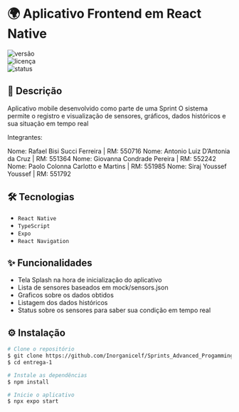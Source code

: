 # 🌍 Aplicativo Frontend em React Native
![versão](https://img.shields.io/badge/version-1.0.0-blue.svg)  
![licença](https://img.shields.io/badge/license-MIT-green.svg)  
![status](https://img.shields.io/badge/status-em%20desenvolvimento-yellow.svg)

## 📖 Descrição  
Aplicativo mobile desenvolvido como parte de uma Sprint
O sistema permite o registro e visualização de sensores, gráficos, dados históricos e sua situação em tempo real  

Integrantes: 

Nome: Rafael Bisi Succi Ferreira       | RM: 550716
Nome: Antonio Luiz D’Antonia da Cruz   | RM: 551364
Nome: Giovanna Condrade Pereira        | RM: 552242 
Nome: Paolo Colonna Carlotto e Martins | RM: 551985
Nome: Siraj Youssef Youssef            | RM: 551792



## 🛠️ Tecnologias  
- `React Native`  
- `TypeScript`  
- `Expo`  
- `React Navigation`

## ✨ Funcionalidades  
- Tela Splash na hora de inicialização do aplicativo
- Lista de sensores baseados em mock/sensors.json
- Graficos sobre os dados obtidos
- Listagem dos dados históricos
- Status sobre os sensores para saber sua condição em tempo real

## ⚙️ Instalação  
```bash
# Clone o repositório
$ git clone https://github.com/Inorganicelf/Sprints_Advanced_Progamming_Mobile_Dev.git
$ cd entrega-1

# Instale as dependências
$ npm install

# Inicie o aplicativo
$ npx expo start

